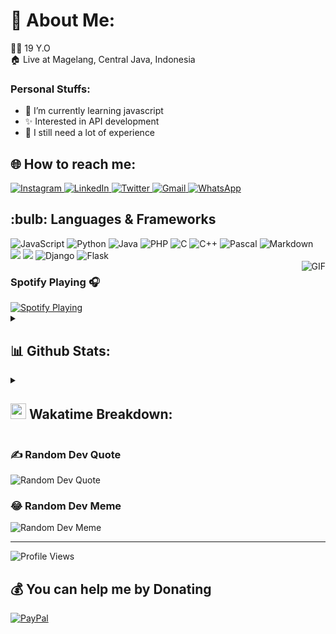   <h1>💫 About Me:</h1>
  <p>🤷‍♂️ 19 Y.O<br>🏠 Live at Magelang, Central Java, Indonesia</p>

  <h3>Personal Stuffs:</h2>
  <ul>
    <li>🌱 I’m currently learning javascript</li>
    <li>✨ Interested in API development</li>
    <li>🤔 I still need a lot of experience</li>
  </ul>

  <h2>🌐 How to reach me:</h2>
  <a href="https://instagram.com/abcdefuceek">
    <img src="https://img.shields.io/badge/Instagram-%23E4405F.svg?style=for-the-badge&logo=Instagram&logoColor=white" alt="Instagram">
  </a>
  <a href="https://www.linkedin.com/in/irwan-xyans/">
    <img src="https://img.shields.io/badge/-LikedIn-blue?style=for-the-badge&logo=Linkedin&logoColor=white&link=https://www.linkedin.com/in/irwan-xyans/" alt="LinkedIn">
  </a>
  <a href="https://twitter.com/irwanx_taa">
    <img src="https://img.shields.io/badge/-Twitter-1ca0f1?style=for-the-badge&labelColor=1ca0f1&logo=twitter&logoColor=white&link=https://twitter.com/irwanx_taa" alt="Twitter">
  </a>
  <a href="mailto:irwan080304@gmail.com">
    <img src="https://img.shields.io/badge/-Email-c14438?style=for-the-badge&logo=Gmail&logoColor=white&link=mailto:irwan080304@gmail.com" alt="Gmail">
  </a>
  <a href="https://wa.me/628882611841/">
    <img src="https://img.shields.io/badge/WhatsApp-green?style=for-the-badge&logo=whatsapp&logoColor=white&link=https://wa.me/628882611841/" alt="WhatsApp">
  </a>

  <h2>:bulb: Languages & Frameworks</h2>
  <div align="left">
    <img src="https://img.shields.io/badge/javascript%20-%23323330.svg?&style=for-the-badge&logo=javascript&logoColor=%23F7DF1E" alt="JavaScript"/>
    <img src="https://img.shields.io/badge/python-3670A0?style=for-the-badge&logo=python&logoColor=ffdd54" alt="Python"/>
    <img src="https://img.shields.io/badge/java-%23ED8B00.svg?style=for-the-badge&logo=java&logoColor=white" alt="Java"/>
    <img src="https://img.shields.io/badge/php-%23777BB4.svg?style=for-the-badge&logo=php&logoColor=white" alt="PHP"/>
    <img src="https://img.shields.io/badge/c-%2300599C.svg?style=for-the-badge&logo=c&logoColor=white" alt="C"/>
    <img src="https://img.shields.io/badge/c++-%2300599C.svg?style=for-the-badge&logo=c%2B%2B&logoColor=white" alt="C++"/>
    <img src="https://img.shields.io/badge/pascal-%2314354C.svg?style=for-the-badge&logo=pascal&logoColor=white" alt="Pascal"/>
    <img src="https://img.shields.io/badge/markdown-%23000000.svg?style=for-the-badge&logo=markdown&logoColor=white" alt="Markdown"/>
    <br>
    <img src="https://img.shields.io/badge/express.js-%23404d59.svg?style=for-the-badge&logo=express&logoColor=%2361DAFB"/>
    <img src="https://img.shields.io/badge/next%20js-%23000000?&style=for-the-badge&logo=next.js&logoColor=white"/>
    <img src="https://img.shields.io/badge/django-%23092E20.svg?style=for-the-badge&logo=django&logoColor=white" alt="Django"/>
    <img src="https://img.shields.io/badge/flask-%23000.svg?style=for-the-badge&logo=flask&logoColor=white" alt="Flask"/>
  </div>

  <img align="right" alt="GIF" height="170px" src="https://media.giphy.com/media/J5B1Y8QZnzXXbLQIBu/giphy.gif" />
  
  <h3>Spotify Playing 🎧</h3>
  <a href="https://spotify-github-profile.vercel.app/api/view?uid=1uqkzleqefqbfe9570f8ig0bb&redirect=true">
    <img src="https://spotify-github-profile.vercel.app/api/view.svg?uid=1uqkzleqefqbfe9570f8ig0bb&cover_image=true&theme=novatorem&show_offline=false&background_color=121212&interchange=true" alt="Spotify Playing">
  </a>

  <details>
    <summary><h2>📊 Github Stats:</h2></summary>
    <img src="https://github-readme-stats-carol42.vercel.app/api?username=irwanx&theme=tokyonight&hide_border=false&include_all_commits=true&count_private=true" alt="GitHub Stats"/><br/>
    <img src="https://github-readme-streak-stats.herokuapp.com/?user=irwanx&theme=tokyonight&hide_border=false" alt="GitHub Streak Stats"/><br/>
    <img src="https://github-contributor-stats.vercel.app/api?username=irwanx&limit=5&theme=tokyonight&combine_all_yearly_contributions=true" alt="Top Contributed Repo"/><br>
    <img src="https://github-readme-stats.vercel.app/api/top-langs/?username=irwanx&theme=tokyonight&hide_border=false&include_all_commits=true&count_private=true&layout=compact" alt="Top Languages Used"/>
  </details>
  
  <details>
    <summary><h2><img src="https://wakatime.com/static/img/wakatime-light.svg" width="25" height="25"> Wakatime Breakdown:</h2></summary>
  <img
  src="https://github.com/irwanx/irwanx/blob/master/images/stat.svg"
  alt="Irwanx WakaTime Activity"
/>
  </details>

  <h3>✍️ Random Dev Quote</h3>
  <img src="https://quotes-github-readme.vercel.app/api?type=horizontal&theme=radical" alt="Random Dev Quote"/>

  <h3>😂 Random Dev Meme</h3>
  <img src="https://randommeme-five.vercel.app/" alt="Random Dev Meme" style="height: 400px;"/>

  <hr>
  <img src="https://komarev.com/ghpvc/?username=irwanx&color=blue" alt="Profile Views">

  <h2>💰 You can help me by Donating</h2>
  <a href="https://paypal.me/irwanxyans">
    <img src="https://img.shields.io/badge/PayPal-00457C?style=for-the-badge&logo=paypal&logoColor=white" alt="PayPal">
  </a>
